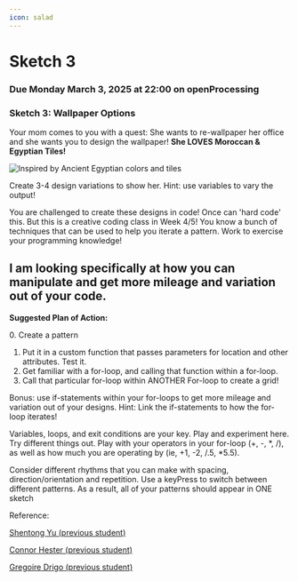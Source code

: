 ```yaml
---
icon: salad
---
```


# Sketch 3

### Due Monday March 3, 2025 at 22:00 on openProcessing

### Sketch 3: Wallpaper Options

Your mom comes to you with a quest: She wants to re-wallpaper her office and she wants you to design the wallpaper! **She LOVES Moroccan & Egyptian Tiles!**&#x20;

![Inspired by Ancient Egyptian colors and tiles](http://1.bp.blogspot.com/-s3ks8j1jw6M/UASekhqS0BI/AAAAAAAAkRQ/oIW8a5qraS0/s1600/Egypt-047.jpg)

Create 3-4 design variations to show her. Hint: use variables to vary the output!&#x20;

You are challenged to create these designs in code! Once can 'hard code' this. But this is a creative coding class in Week 4/5! You know a bunch of techniques that can be used to help you iterate a pattern. Work to exercise your programming knowledge!&#x20;

## **I am looking specifically at how you can manipulate and get more mileage and variation out of your code.**

&#x20;&#x20;

**Suggested Plan of Action:**

&#x20; 0\. Create a pattern

1. Put it in a custom function that passes parameters for location and other attributes. Test it.
2. Get familiar with a for-loop, and calling that function within a for-loop.
3. Call that particular for-loop within ANOTHER For-loop to create a grid!

Bonus: use if-statements within your for-loops to get more mileage and variation out of your designs. Hint: Link the if-statements to how the for-loop iterates!

Variables, loops, and exit conditions are your key. Play and experiment here. Try different things out. Play with your operators in your for-loop (+, -, \*, /), as well as how much you are operating by (ie, +1, -2, /.5, \*5.5).

Consider different rhythms that you can make with spacing, direction/orientation and repetition. Use a keyPress to switch between different patterns. As a result, all of your patterns should appear in ONE sketch

Reference:

[Shentong Yu (previous student)](https://openprocessing.org/sketch/1686211)

[Connor Hester (previous student)](https://openprocessing.org/sketch/971975)

[Gregoire Drigo (previous student)](https://openprocessing.org/sketch/971994)



